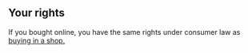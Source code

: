 ##  Your rights

If you bought online, you have the same rights under consumer law as [ buying
in a shop. ](/en/consumer/shopping/rights-when-buying-in-a-shop/)
